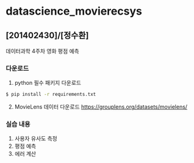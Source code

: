 # datascience_movierecsys
## [201402430]/[정수환]
데이터과학 4주차 영화 평점 예측

### 다운로드
1. python 필수 패키지 다운로드
```bash
$ pip install -r requirements.txt
```

2. MovieLens 데이터 다운로드
https://grouplens.org/datasets/movielens/

### 실습 내용
1. 사용자 유사도 측정
2. 평점 예측
3. 에러 계산
